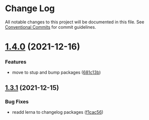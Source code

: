 # Change Log

All notable changes to this project will be documented in this file.
See [Conventional Commits](https://conventionalcommits.org) for commit guidelines.

# [1.4.0](https://github.com/ceopaludetto/ceop/compare/@ceop/mute-hmr@1.3.1...@ceop/mute-hmr@1.4.0) (2021-12-16)


### Features

* move to stup and bump packages ([681c13b](https://github.com/ceopaludetto/ceop/commit/681c13b116090d198ad293ebecc7ea8f122f9dae))





## [1.3.1](https://github.com/ceopaludetto/ceop/compare/@ceop/mute-hmr@1.2.9...@ceop/mute-hmr@1.3.1) (2021-12-15)


### Bug Fixes

* readd lerna to changelog packages ([f1cac56](https://github.com/ceopaludetto/ceop/commit/f1cac5683ac7b3ecf9db0a3bcd0148a4f5ce6eea))
